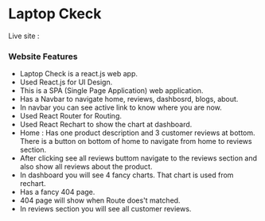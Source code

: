 # Laptop Ckeck

Live site : 

### Website Features
- Laptop Check is a react.js web app.
- Used React.js for UI Design.
- This is a SPA (Single Page Application) web application.
- Has a Navbar to navigate home, reviews, dashbosrd, blogs, about.
- In navbar you can see active link to know where you are now.
- Used React Router for Routing.
- Used React Rechart to show the chart at dashboard.
- Home : Has one product description and 3 customer reviews at bottom. There is a button on bottom of home to navigate from home to reviews section.
- After clicking see all reviews buttom navigate to the reviews section and also show all reviews about the product.
- In dashboard you will see 4 fancy charts. That chart is used from rechart.
- Has a fancy 404 page. 
- 404 page will show when Route does't matched.
- In reviews section you will see all customer reviews. 
